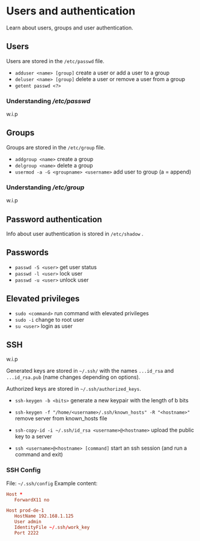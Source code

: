 # Users and authentication
Learn about users, groups and user authentication.

## Users
Users are stored in the `/etc/passwd` file. 

- `adduser <name> [group]` create a user or add a user to a group
- `deluser <name> [group]` delete a user or remove a user from a group
-  `getent passwd <?>`

### Understanding _/etc/passwd_

w.i.p

## Groups
Groups are stored in the `/etc/group` file.

- `addgroup <name>` create a group
- `delgroup <name>` delete a group
- `usermod -a -G <groupname> <username>` add user to group (a = append)

### Understanding _/etc/group_

w.i.p

## Password authentication
Info about user authentication is stored in `/etc/shadow` .

## Passwords
- `passwd -S <user>` get user status
- `passwd -l <user>` lock user
- `passwd -u <user>` unlock user

## Elevated privileges
- `sudo <command>` run command with elevated privileges
- `sudo -i` change to root user
- `su <user>` login as user


## SSH

w.i.p

Generated keys are stored in `~/.ssh/` with the names `...id_rsa` and `...id_rsa.pub` (name changes depending on options).

Authorized keys are stored in `~/.ssh/authorized_keys`.

- `ssh-keygen -b <bits>` generate a new keypair with the length of b bits
- `ssh-keygen -f "/home/<username>/.ssh/known_hosts" -R "<hostname>"` remove server from known_hosts file

- `ssh-copy-id -i ~/.ssh/id_rsa <username>@<hostname>` upload the public key to a server

- `ssh <username>@<hostname> [command]` start an ssh session (and run a command and exit)

### SSH Config
File: `~/.ssh/config`
Example content:
```conf
Host *
   ForwardX11 no

Host prod-de-1
   HostName 192.168.1.125
   User admin
   IdentityFile ~/.ssh/work_key
   Port 2222
```

